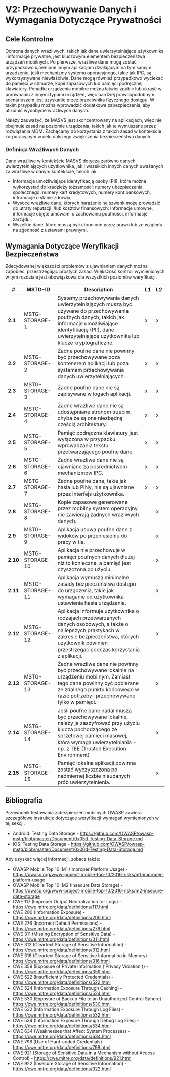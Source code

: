 # V2: Przechowywanie Danych i Wymagania Dotyczące Prywatności

## Cele Kontrolne

Ochrona danych wrażliwych, takich jak dane uwierzytelniające użytkownika i informacje prywatne, jest kluczowym elementem bezpieczeństwa urządzeń mobilnych. Po pierwsze, wrażliwe dane mogą zostać przypadkowo ujawnione innym aplikacjom działającym na tym samym urządzeniu, jeśli mechanizmy systemu operacyjnego, takie jak IPC, są wykorzystywane niewłaściwie. Dane mogą również przypadkowo wyciekać do pamięci w chmurze, kopii zapasowych lub pamięci podręcznej klawiatury. Ponadto urządzenia mobilne można łatwiej zgubić lub ukraść w porównaniu z innymi typami urządzeń, więc bardziej prawdopodobnym scenariuszem jest uzyskanie przez przeciwnika fizycznego dostępu. W takim przypadku można wprowadzić dodatkowe zabezpieczenia, aby utrudnić wydobycie wrażliwych danych.

Należy zauważyć, że MASVS jest skoncentrowany na aplikacjach, więc nie obejmuje zasad na poziomie urządzenia, takich jak te wymuszane przez rozwiązania MDM. Zachęcamy do korzystania z takich zasad w kontekście korporacyjnym w celu dalszego zwiększenia bezpieczeństwa danych.

### Definicja Wrażliwych Danych 

Dane wrażliwe w kontekście MASVS dotyczą zarówno danych uwierzytelniających użytkownika, jak i wszelkich innych danych uważanych za wrażliwe w danym kontekście, takich jak:

- Informacje umożliwiające identyfikację osoby (PII), które można wykorzystać do kradzieży tożsamości: numery ubezpieczenia społecznego, numery kart kredytowych, numery kont bankowych, informacje o stanie zdrowia;
- Wysoce wrażliwe dane, których narażenie na szwank może prowadzić do utraty reputacji i/lub kosztów finansowych: Informacje umowne, informacje objęte umowami o zachowaniu poufności, informacje zarządu;
- Wszelkie dane, które muszą być chronione przez prawo lub ze względu na zgodność z ustawami prawnymi.

## Wymagania Dotyczące Weryfikacji Bezpieczeństwa

Zdecydowanej większości problemów z ujawnianiem danych można zapobiec, przestrzegając prostych zasad. Większość kontroli wymienionych w tym rozdziale jest obowiązkowa dla wszystkich poziomów weryfikacji.

| # | MSTG-ID | Description | L1 | L2 |
| -- | ---------- | ---------------------- | - | - |
| **2.1** | MSTG-STORAGE-1 | Systemy przechowywania danych uwierzytelniających muszą być używane do przechowywania poufnych danych, takich jak informacje umożliwiające identyfikację (PII), dane uwierzytelniające użytkownika lub klucze kryptograficzne. | x | x |
| **2.2** | MSTG-STORAGE-2 | Żadne poufne dane nie powinny być przechowywane poza kontenerem aplikacji lub poza systemem przechowywania danych uwierzytelniających.| x | x |
| **2.3** | MSTG-STORAGE-3 | Żadne poufne dane nie są zapisywane w logach aplikacji. | x | x |
| **2.4** | MSTG-STORAGE-4 | Żadne wrażliwe dane nie są udostępniane stronom trzecim, chyba że są one niezbędną częścią architektury. | x | x |
| **2.5** | MSTG-STORAGE-5 | Pamięć podręczna klawiatury jest wyłączona w przypadku wprowadzania tekstu przetwarzającego poufne dane. | x | x |
| **2.6** | MSTG-STORAGE-6 | Żadne wrażliwe dane nie są ujawniane za pośrednictwem mechanizmów IPC. | x | x |
| **2.7** | MSTG-STORAGE-7 | Żadne poufne dane, takie jak hasła lub PINy, nie są ujawniane przez interfejs użytkownika. | x | x |
| **2.8** | MSTG-STORAGE-8 | Kopie zapasowe generowane przez mobilny system operacyjny nie zawierają żadnych wrażliwych danych. |   | x |
| **2.9** | MSTG-STORAGE-9 | Aplikacja usuwa poufne dane z widoków po przeniesieniu do pracy w tle. |  | x |
| **2.10** | MSTG-STORAGE-10 | Aplikacja nie przechowuje w pamięci poufnych danych dłużej niż to konieczne, a pamięć jest czyszczona po użyciu. |  | x |
| **2.11** | MSTG-STORAGE-11 | Aplikacja wymusza minimalne zasady bezpieczeństwa dostępu do urządzenia, takie jak wymaganie od użytkownika ustawienia hasła urządzenia. |  | x |
| **2.12** | MSTG-STORAGE-12 | Aplikacja informuje użytkownika o rodzajach przetwarzanych danych osobowych, a także o najlepszych praktykach w zakresie bezpieczeństwa, których użytkownik powinien przestrzegać podczas korzystania z aplikacji. |  | x |
| **2.13** | MSTG-STORAGE-13 | Żadne wrażliwe dane nie powinny być przechowywane lokalnie na urządzeniu mobilnym. Zamiast tego dane powinny być pobierane ze zdalnego punktu końcowego w razie potrzeby i przechowywane tylko w pamięci. |  | x |
| **2.14** | MSTG-STORAGE-14 | Jeśli poufne dane nadal muszą być przechowywane lokalnie, należy je zaszyfrować przy użyciu klucza pochodzącego ze sprzętowej pamięci masowej, która wymaga uwierzytelniania - np. z TEE (Trusted Execution Environment) |  | x |
| **2.15** | MSTG-STORAGE-15 | Pamięć lokalna aplikacji powinna zostać wyczyszczona po nadmiernej liczbie nieudanych prób uwierzytelnienia. |  | x |

## Bibliografia

Przewodnik testowania zabezpieczeń mobilnych OWASP zawiera szczegółowe instrukcje dotyczące weryfikacji wymagań wymienionych w tej sekcji.

- Android: Testing Data Storage - <https://github.com/OWASP/owasp-mstg/blob/master/Document/0x05d-Testing-Data-Storage.md>
- iOS: Testing Data Storage - <https://github.com/OWASP/owasp-mstg/blob/master/Document/0x06d-Testing-Data-Storage.md>

Aby uzyskać więcej informacji, zobacz także:

- OWASP Mobile Top 10: M1 (Improper Platform Usage) - <https://owasp.org/www-project-mobile-top-10/2016-risks/m1-improper-platform-usage>
- OWASP Mobile Top 10: M2 (Insecure Data Storage) - <https://owasp.org/www-project-mobile-top-10/2016-risks/m2-insecure-data-storage>
- CWE 117 (Improper Output Neutralization for Logs) - <https://cwe.mitre.org/data/definitions/117.html>
- CWE 200 (Information Exposure) - <https://cwe.mitre.org/data/definitions/200.html>
- CWE 276 (Incorrect Default Permissions) - <https://cwe.mitre.org/data/definitions/276.html>
- CWE 311 (Missing Encryption of Sensitive Data) - <https://cwe.mitre.org/data/definitions/311.html>
- CWE 312 (Cleartext Storage of Sensitive Information) - <https://cwe.mitre.org/data/definitions/312.html>
- CWE 316 (Cleartext Storage of Sensitive Information in Memory) - <https://cwe.mitre.org/data/definitions/316.html>
- CWE 359 (Exposure of Private Information ('Privacy Violation')) - <https://cwe.mitre.org/data/definitions/359.html>
- CWE 522 (Insufficiently Protected Credentials) - <https://cwe.mitre.org/data/definitions/522.html>
- CWE 524 (Information Exposure Through Caching) - <https://cwe.mitre.org/data/definitions/524.html>
- CWE 530 (Exposure of Backup File to an Unauthorized Control Sphere) - <https://cwe.mitre.org/data/definitions/530.html>
- CWE 532 (Information Exposure Through Log Files) - <https://cwe.mitre.org/data/definitions/532.html>
- CWE 534 (Information Exposure Through Debug Log Files) - <https://cwe.mitre.org/data/definitions/534.html>
- CWE 634 (Weaknesses that Affect System Processes) - <https://cwe.mitre.org/data/definitions/634.html>
- CWE 798 (Use of Hard-coded Credentials) - <https://cwe.mitre.org/data/definitions/798.html>
- CWE 921 (Storage of Sensitive Data in a Mechanism without Access Control) - <https://cwe.mitre.org/data/definitions/921.html>
- CWE 922 (Insecure Storage of Sensitive Information) - <https://cwe.mitre.org/data/definitions/922.html>
